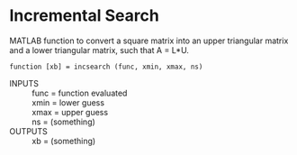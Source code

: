 # Incremental Search
MATLAB function to convert a square matrix into an upper triangular matrix and a lower triangular matrix, such that A = L*U.

`function [xb] = incsearch (func, xmin, xmax, ns)`

<dl>
  <dt>INPUTS</dt>
  <dd>func = function evaluated</dd>
  <dd>xmin = lower guess</dd>
  <dd>xmax = upper guess</dd>
  <dd>ns = (something)</dd>
  
  <dt>OUTPUTS</dt>
  <dd>xb = (something)</dd>
</dl>
